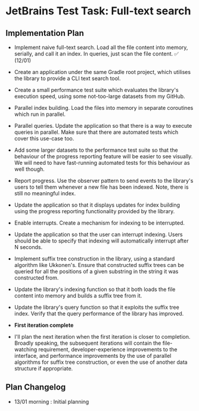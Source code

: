 # JetBrains Test Task: Full-text search

## Implementation Plan

- Implement naive full-text search. Load all the file content into memory,
  serially, and call it an index. In queries, just scan the file content.
  :white_check_mark: (12/01)

- Create an application under the same Gradle root project, which utilises the
  library to provide a CLI text search tool.

- Create a small performance test suite which evaluates the library's execution
  speed, using some not-too-large datasets from my GitHub.

- Parallel index building. Load the files into memory in separate coroutines
  which run in parallel.

- Parallel queries. Update the application so that there is a way to execute
  queries in parallel. Make sure that there are automated tests which cover this
  use-case too.

- Add some larger datasets to the performance test suite so that the behaviour
  of the progress reporting feature will be easier to see visually. We will need
  to have fast-running automated tests for this behaviour as well though.

- Report progress. Use the observer pattern to send events to the library's
  users to tell them whenever a new file has been indexed. Note, there is still
  no meaningful index.

- Update the application so that it displays updates for index building using
  the progress reporting functionality provided by the library.

- Enable interrupts. Create a mechanism for indexing to be interrupted.

- Update the application so that the user can interrupt indexing. Users should
  be able to specify that indexing will automatically interrupt after N seconds.

- Implement suffix tree construction in the library, using a standard algorithm
  like Ukkonen's. Ensure that constructed suffix trees can be queried for all
  the positions of a given substring in the string it was constructed from.

- Update the library's indexing function so that it both loads the file content
  into memory and builds a suffix tree from it.

- Update the library's query function so that it exploits the suffix tree index.
  Verify that the query performance of the library has improved.

- **First iteration complete**

- I'll plan the next iteration when the first iteration is closer to completion.
  Broadly speaking, the subsequent iterations will contain the file-watching
  requirement, developer-experience improvements to the interface, and
  performance improvements by the use of parallel algorithms for suffix tree
  construction, or even the use of another data structure if appropriate.

## Plan Changelog

- 13/01 morning : Initial planning

